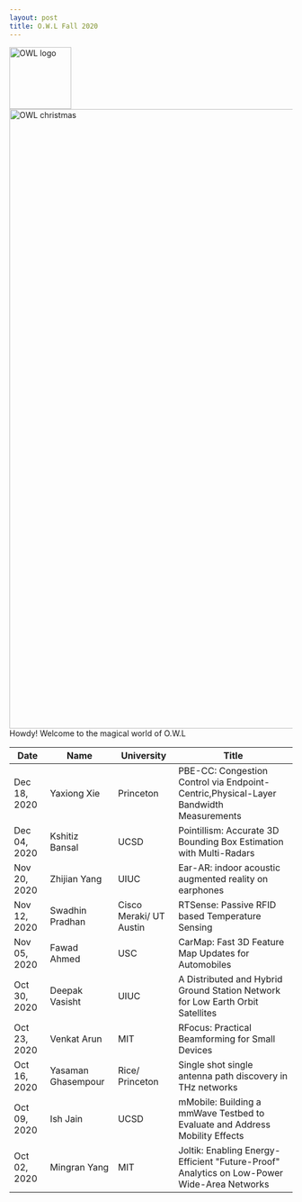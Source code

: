```yaml
---
layout: post
title: O.W.L Fall 2020
---
```


<img src="{{ site.url }}/OWL_logo.png" alt="OWL logo" style="width:110px;height:110px;"> 
<img src="{{ site.url }}/public/owlchristmas.png" alt="OWL christmas" style="width:1100px"> 
<div class="message">
  Howdy! Welcome to the magical world of O.W.L
</div>




| Date      | Name | University |Title |
| ----------- | ----------- | ---- | ------------------|
|Dec 18, 2020|Yaxiong Xie	|Princeton|PBE-CC: Congestion Control via Endpoint-Centric,Physical-Layer Bandwidth Measurements|
|Dec 04, 2020|Kshitiz Bansal	|UCSD|Pointillism: Accurate 3D Bounding Box Estimation with Multi-Radars|
|Nov 20, 2020|Zhijian Yang	|UIUC|Ear-AR: indoor acoustic augmented reality on earphones|
|Nov 12, 2020|Swadhin Pradhan	|Cisco Meraki/ UT Austin|RTSense: Passive RFID based Temperature Sensing|
|Nov 05, 2020|Fawad Ahmed	   |USC |CarMap: Fast 3D Feature Map Updates for Automobiles|
|Oct 30, 2020|Deepak Vasisht	 |UIUC |  A Distributed and Hybrid Ground Station Network for Low Earth Orbit Satellites|
|Oct 23, 2020|Venkat Arun   |MIT |	RFocus: Practical Beamforming for Small Devices|
|Oct 16, 2020|Yasaman Ghasempour |Rice/ Princeton |	Single shot single antenna path discovery in THz networks |
|Oct 09, 2020|Ish Jain	   |UCSD |mMobile: Building a mmWave Testbed to Evaluate and Address Mobility Effects|
|Oct 02, 2020|Mingran Yang |	MIT |Joltik: Enabling Energy-Efficient "Future-Proof" Analytics on Low-Power Wide-Area Networks|










